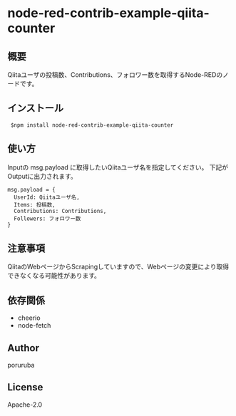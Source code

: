 # node-red-contrib-example-qiita-counter

## 概要

Qiitaユーザの投稿数、Contributions、フォロワー数を取得するNode-REDのノードです。

## インストール

```
 $npm install node-red-contrib-example-qiita-counter
```

## 使い方

Inputの msg.payload に取得したいQiitaユーザ名を指定してください。
下記がOutputに出力されます。

```
msg.payload = {
  UserId: Qiitaユーザ名,
  Items: 投稿数,
  Contributions: Contributions,
  Followers: フォロワー数
}
```

## 注意事項

QiitaのWebページからScrapingしていますので、Webページの変更により取得できなくなる可能性があります。

## 依存関係

- cheerio
- node-fetch

## Author

poruruba

## License

Apache-2.0
